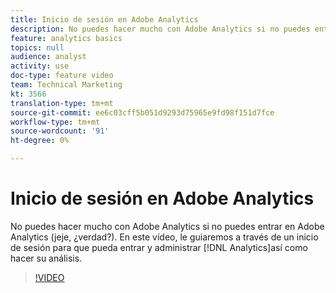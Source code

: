 ```yaml
---
title: Inicio de sesión en Adobe Analytics
description: No puedes hacer mucho con Adobe Analytics si no puedes entrar en Adobe Analytics (jeje, ¿verdad?). En este vídeo, le guiaremos a través de un inicio de sesión para que pueda entrar y administrar Analytics, así como realizar su análisis.
feature: analytics basics
topics: null
audience: analyst
activity: use
doc-type: feature video
team: Technical Marketing
kt: 3566
translation-type: tm+mt
source-git-commit: ee6c03cff5b051d9293d75965e9fd98f151d7fce
workflow-type: tm+mt
source-wordcount: '91'
ht-degree: 0%

---
```



# Inicio de sesión en Adobe Analytics

No puedes hacer mucho con Adobe Analytics si no puedes entrar en Adobe Analytics (jeje, ¿verdad?). En este vídeo, le guiaremos a través de un inicio de sesión para que pueda entrar y administrar [!DNL Analytics]así como hacer su análisis.

>[!VIDEO](https://video.tv.adobe.com/v/28771/?quality=12)
